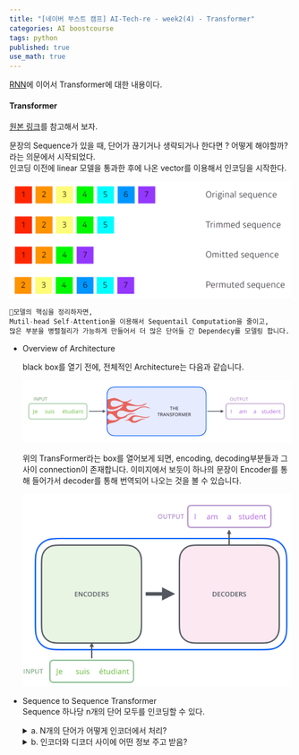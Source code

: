 ```yaml
---
title: "[네이버 부스트 캠프] AI-Tech-re - week2(4) - Transformer"
categories: AI boostcourse
tags: python
published: true
use_math: true
---
```


[RNN](https://hyuns1102.github.io/ai/boostcourse/AItech-9/)에 이어서 Transformer에 대한 내용이다.

#### Transformer

[원본 링크](https://nlpinkorean.github.io/illustrated-transformer/)를 참고해서 보자.  

문장의 Sequence가 있을 때, 단어가 끊기거나 생략되거나 한다면 ? 어떻게 해야할까? 라는 의문에서 시작되었다.  
인코딩 이전에 linear 모델을 통과한 후에 나온 vector를 이용해서 인코딩을 시작한다.  

  ![s1](/assets/images/AI-Images/img71.png)

```python
📢모델의 핵심을 정리하자면,  
Mutil-head Self-Attention을 이용해서 Sequentail Computation을 줄이고,  
많은 부분을 병렬철리가 가능하게 만들어서 더 많은 단어들 간 Dependecy를 모델링 합니다.  
```

- Overview of Architecture

  black box를 열기 전에, 전체적인 Architecture는 다음과 같습니다.  

  ![s1](/assets/images/AI-Images/img72.png)

  위의 TransFormer라는 box를 열어보게 되면, encoding, decoding부분들과 그 사이 connection이 존재합니다. 이미지에서 보듯이 하나의 문장이 Encoder를 통해 들어가서 decoder를 통해 번역되어 나오는 것을 볼 수 있습니다.  

  ![s1](/assets/images/AI-Images/img73.png)

- Sequence to Sequence Transformer  
  Sequence 하나당 n개의 단어 모두를 인코딩할 수 있다.  

  <details>
  <summary> a. N개의 단어가 어떻게 인코더에서 처리? </summary>
  <div markdown="1">

  Encoder 내부를 좀 더 자세하게 보면 **Self-Attention**과 **Feed Forward Neural Network**라는 2개의 Sub layer를 가지고 있습니다.  

    ![s1](/assets/images/AI-Images/img49.png)

    ❗Self-attention : 3개의 단어에 대한 3개의 벡터 -> 3개의 벡터를 출력해준다.  
    여기서 self-attention은 나머지 단어들에 대해 dependencies가 존재한다.  
    ex) self-attention at high-level  

    ❗Feed forward Neural Network : self-attention에서 출력된 vector를 독립적으로 추출합니다.  

    ![s1](/assets/images/AI-Images/img75.png)

    ❗Word Embedding  
    각 단어들을 Input에 이용하기 위해서 Embedding Vector로 만듭니다.  
    [Embedding Algorithms 관련 링크](https://medium.com/deeper-learning/glossary-of-deep-learning-word-embedding-f90c3cec34ca)

    ![s1](/assets/images/AI-Images/img74.png)

  - Encoding 과정  

    <details>
    <summary>Self-Attention</summary>
    <div markdown="1">

    "Thinking Machines"라는 Sentence가 Encoding 되는 과정입니다.

    ![s1](/assets/images/AI-Images/img76.png)

    1. Self-Attention에서 해야할 첫 단계는 3개의 벡터를 만드는 일입니다. 각 3개의 학습 가능한 행렬들을 곱해서 만들어집니다.  

        여기서 알아두어야할 점은, 기존 입력 벡터들의 크기가 512(그림에서는 4)인 반면 새로운 벡터들의 크기는 64 (그림에서는 3) 이 됩니다. 그 이유는 후에 Multi-head Attention의 계산 복잡도를 맞추기 위해서 head의 개수만큼 dimension을 나눠줬기 때문입니다.  
        💡64 = 512 / 8 (head)  

        ![s1](/assets/images/AI-Images/img78.png){: width="80%" height="80%"}

        <br>

    2. Embedding vector / Queries / Keys / Values 의 벡터들을 하나씩 생성해주고 Queries, Keys vector사이의 내적을 통해 Score vector를 만들어준다. (얼마나 관계 있는지)  
        💡내적을 할 떄는 현재 단어와 이전, 이후 key와의 내적을 통해서 만들어줍니다. 
        💡여기서 말하는 Queries, keys, values는 추상적인 개념!  

        ![s2](/assets/images/AI-Images/img50.png)

        <br>

    3. 그 다음 Score를 Normalization (Key Vector의 dimension의 제곱근) 한 후, Softmax 함수를 통해 계산한 다음에 가지고 있는 Value vector에 곱해준다. (weighted Sum of the value vectors)  
      💡Normalization의 이유는 각 W의 dimension이 높아짐에 따라 각 요소별로 크기가 커지기에 불안정한 Gradient를 얻을 수 있습니다.  

        R-CNN - LSTM에서의 역할  
        Q : 디코더의 이전 레이어 hidden state  
        K : 인코더의 output state  
        V : 인코더의 output state  

        ![s3](/assets/images/AI-Images/img51.png)

      이 구조는 입력과 출력이 고정되어 있는 구조가 아니라, 입력에 어떤 다른 Sequence가 들어오면 출력이 계속 달라지게 된다.  
      즉, 표현력이 많아진다. -> 많은 computation(계산) 이 필요  

      💡Key, Query, Value vector 각각 찾아내는 MLP가 존재한다. 

      <br>

      *위의 과정을 행렬 단위로, 다시 나타내면 다음과 같습니다.*  

      ![s1](/assets/images/AI-Images/img77.png){: width="80%" height="80%"}

      ![s4](/assets/images/AI-Images/img52.png)

      지금까지의 모든 과정을 하나의 그림으로 나타내면, 다음과 같습니다.  
      여기서 알아야할 점은 첫번째 Attention에서 Embedding 과정이 있고 나머지는 Encoder를 통해 나온 z vector를 그대로 Input으로 합니다.  
      z vector의 size는 Encoder 과정을 거친 후, Input의 size와 같게 나오게 됩니다.  

      ![s4](/assets/images/AI-Images/img86.png)

    </div>
    </details>

    <details>
    <summary>Multi Headed Attention (MHA)</summary>
    <div markdown="1">

    하나의 Input에 위와 같은 Self-attention을 반복해서 N개의 Head를 만들게 되는 데, 이를 MHA라고 한다.  
    MHA를 하는 이유는  
    첫번째로, 모델이 다른 위치에서도 집중하는 능력을 향상시킵니다. 예제) “The animal didn’t cross the street because it was too tired”에서 it이 가리키는 것이 무엇을 의미하는 지 알아낼 때 유용합니다.  
    두번째로, Attention이 여러 개의 representation layer를 가질 수 있도록 해줍니다.  

    ![s5](/assets/images/AI-Images/img78.png)

    self-Attention 이후, 서로 다른 8개의 z행렬이 나오게 되는데, 이 행렬을 바로 feed-forward layer로 쓸 수 없습니다. 왜냐하면 한 위치에 대해 오직 한 개의 행렬만 Input으로 받기 때문입니다.  

    ![s5](/assets/images/AI-Images/img79.png)

    이러한 MHA를 통해 나온 Z 벡터들은 concatenating을 하고 W0라는 큰 가중치 벡터에 의해 output Z 생성하게 됩니다. (CNN의 마지막에 flatten, Concat하는 과정과 비슷)

    ![s5](/assets/images/AI-Images/img53.png)

    Self-Attention과 MHA를 통과한 후, it이라는 단어를 encode할 때, 각각의 Attention들이 어떤 단어를 가리키는 지 보면, 다음과 같습니다.  
    첫번째 그림의 경우, it이 "The", "animal" 과 "tire", "-d"에 집중하는 것으로 보아, it의 representation에 포함할 수 있습니다.  
    두번쨰 그림의 경우, it이 위의 단어말고도 많은 단어를 representaiton에 포함시키는 것을 볼 수 있습니다.  

    ![s5](/assets/images/AI-Images/img80.png)

    ![s5](/assets/images/AI-Images/img81.png)

    많은 정보를 담고 있지만, 위치에 대한 정보를 고려하지 않고 있습니다. -> Positional Encoding

    </div>
    </details>

    <details>
    <summary>Positional Encoding</summary>
    <div markdown="1">

    Positional Encoding은 모델에게 단어에 대한 순서의 정보를 주기 위해서 위치별로 특정 패턴을 따르는 벡터입니다.  

    ![s5](/assets/images/AI-Images/img82.png){: width="80%" height="80%"}

    아래 그림은 Embedding 크기가 4일 때 (실제로는 512) 예시입니다.  
    Sequence는 어떻게 들어오든 값이 encoding에 의해 달라질 수가 없다. (order에 independent)  
    어떤 단어가 어느 위치에 있는 지 중요하기에 넣어준다. (벡터값에 offset을 줌)  

    ![s6](/assets/images/AI-Images/img54.png)

    실제 Encoding Vector의 시각화  

    ![s5](/assets/images/AI-Images/img83.png){: width="75%" height="75%"}

    </div>
    </details>

    <details>
    <summary>The Residuals</summary>
    <div markdown="1">

    Encoder를 더 뜯어보면, 다음과 같은 구조로 되어 있습니다.  
    Self-Attention 이후, Feed Forward를 바로 진행하는 것이 아닌 Layer Normalization 과정을 한번 거치게 됩니다.  
    [Layer Normalization에 관한 논문 링크](https://arxiv.org/abs/1607.06450)  
    Sub layer에도 적용한다면 두번째 그림과 같이 구조를 시각화할 수 있습니다.  

    ![s5](/assets/images/AI-Images/img83.png){: width="80%" height="80%"}

    ![s5](/assets/images/AI-Images/img84.png){: width="80%" height="80%"}


    </div>
    </details>

  </div>
  </details>


  <details>
  <summary> b. 인코더와 디코더 사이에 어떤 정보 주고 받음? </summary>
  <div markdow="1">

  ![s7](/assets/images/AI-Images/img55.png)

  Encoder에서 Decoder로 갈 때, 어떤 정보가 전달되어지는가?

  ![s8](/assets/images/AI-Images/img56.png)
  ![s9](/assets/images/AI-Images/img57.png)

  Key Code 와 Value vector 값을 Decoder에 전달해서 previous output과 함께 output이 나오게 된다.

  - Self-attention layer & Encoder-Decoder Attention  
      Masking :  이전 단어들에만 dependent 하도록 하고,.. 무슨 뜻인지 이해 불가..  

      ![s10](/assets/images/AI-Images/img58.png)
      ![s11](/assets/images/AI-Images/img59.png)

  
  c. 디코더가 어떻게 generalize 할 수 있는지?  


